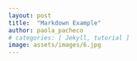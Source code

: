 ```yaml
---
layout: post
title:  "Markdown Example"
author: paola_pacheco
# categories: [ Jekyll, tutorial ]
image: assets/images/6.jpg
---
```

